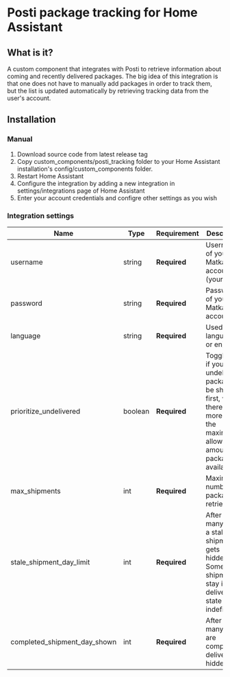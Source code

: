 # Posti package tracking for Home Assistant

## What is it?

A custom component that integrates with Posti to retrieve information about coming and recently delivered packages.
The big idea of this integration is that one does not have to manually add packages in order to track them, but the list
is updated automatically by retrieving tracking data from the user's account.

## Installation

### Manual

1. Download source code from latest release tag
2. Copy custom_components/posti_tracking folder to your Home Assistant installation's config/custom_components folder.
3. Restart Home Assistant
4. Configure the integration by adding a new integration in settings/integrations page of Home Assistant
5. Enter your account credentials and configre other settings as you wish

### Integration settings

| Name                         | Type    | Requirement  | Description                                          | Default             |
| ---------------------------- | ------- | ------------ | ---------------------------------------------------- | ------------------- |
| username                     | string  | **Required** | Username of your Matkahuolto account (your email)    |                     |
| password                     | string  | **Required** | Password of your Matkahuolto account                 |                     |
| language                     | string  | **Required** | Used language (fi or en)                             | `en`                |
| prioritize_undelivered       | boolean | **Required** | Toggle this if you want undelivered packages to be shown first, when there are more than the maximum allowed amount of packages available | `true`              |
| max_shipments                | int     | **Required** | Maximum number of packages to retrieve               | `5`                 |
| stale_shipment_day_limit     | int     | **Required** | After how many days a stalled shipment gets hidden? Sometimes shipments stay in "in delivery" state indefinitely | `15`              |
| completed_shipment_day_shown | int     | **Required** | After how many days are completed deliveries hidden? | `3`                 |
